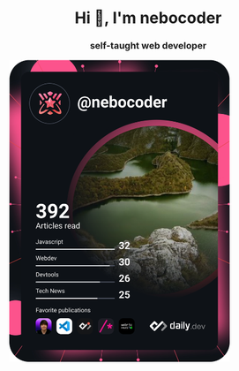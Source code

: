 <h1 align="center">Hi 👋, I'm nebocoder</h1>
<h3 align="center">self-taught web developer</h3>

<img align="center" src="https://github.com/nebocoder/nebocoder/blob/main/devcard.svg" width="400" alt="nebocoders's Dev Card"/>
